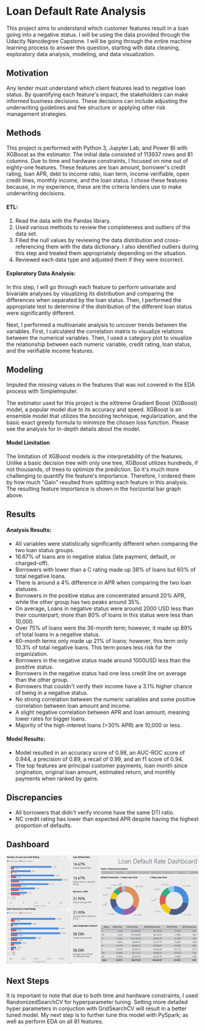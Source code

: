 # Loan Default Rate Analysis

This project aims to understand which customer features result in a loan going into a negative status. I will be using the data provided through the Udacity Nanodegree Capstone. I will be going through the entire machine learning process to answer this question, starting with data cleaning, exploratory data analysis, modeling, and data visualization.

## Motivation

Any lender must understand which client features lead to negative loan status. By quantifying each feature's impact, the stakeholders can make informed business decisions. These decisions can include adjusting the underwriting guidelines and fee structure or applying other risk management strategies. 

## Methods

This project is performed with Python 3, Jupyter Lab, and Power BI with XGBoost as the estimator. The initial data consisted of 113937 rows and 81 columns. Due to time and hardware constraints, I focused on nine out of eighty-one features. These features are loan amount, borrower's credit rating, loan APR, debt to income ratio, loan term, income verifiable, open credit lines, monthly income, and the loan status. I chose these features because, in my experience, these are the criteria lenders use to make underwriting decisions.

#### ETL:
1. Read the data with the Pandas library.
2. Used various methods to review the completeness and outliers of the data set.
3. Filled the null values by reviewing the data distribution and cross-referencing them with the data dictionary. I also identified outliers during this step and treated them appropriately depending on the situation.
4. Reviewed each data type and adjusted them if they were incorrect.


#### Exploratory Data Analysis:

In this step, I will go through each feature to perform univariate and bivariate analyses by visualizing its distribution and comparing the differences when separated by the loan status. Then, I performed the appropriate test to determine if the distribution of the different loan status were significantly different. 

Next, I performed a multivariate analysis to uncover trends between the variables. First, I calculated the correlation matrix to visualize relations between the numerical variables. Then, I used a category plot to visualize the relationship between each numeric variable, credit rating, loan status, and the verifiable income features. 

## Modeling

Imputed the missing values in the features that was not covered in the EDA process with SimpleImputer.

The estimator used for this project is the eXtreme Gradient Boost (XGBoost) model, a popular model due to its accuracy and speed. XGBoost is an ensemble model that utilizes the boosting technique, regularization, and the basic exact greedy formula to minimize the chosen loss function. Please see the analysis for in-depth details about the model.

#### Model Limitation

The limitation of XGBoost models is the interpretability of the features. Unlike a basic decision tree with only one tree, XGBoost utilizes hundreds, if not thousands, of trees to optimize the prediction. So it's much more challenging to quantify the feature's importance. Therefore, I ordered them by how much "Gain" resulted from splitting each feature in this analysis. The resulting feature importance is shown in the horizontal bar graph above.


## Results

#### Analysis Results:

- All variables were statistically significantly different when comparing the two loan status groups.
- 16.67% of loans are in negative status (late payment, default, or charged-off).
- Borrowers with lower than a C rating made up 38% of loans but 60% of total negative loans.
- There is around a 4% difference in APR when comparing the two loan statuses.
- Borrowers in the positive status are concentrated around 20% APR, while the other group has two peaks around 35%.
 - On average, Loans in negative status were around 2000 USD less than their counterpart; more than 80% of loans in this status were less than 10,000.
- Over 75% of loans were the 36-month term; however, it made up 89% of total loans in a negative status.
- 60-month terms only made up 21% of loans; however, this term only 10.3% of total negative loans. This term poses less risk for the organization.
- Borrowers in the negative status made around 1000USD less than the positive status.
- Borrowers in the negative status had one less credit line on average than the other group.
- Borrowers that couldn't verify their income have a 3.1% higher chance of being in a negative status.
- No strong correlation between the numeric variables and some positive correlation between loan amount and income.
- A slight negative correlation between APR and loan amount, meaning lower rates for bigger loans.
- Majority of the high-interest loans (>30% APR) are 10,000 or less.

#### Model Results:

- Model resulted in an accuracy score of 0.98, an AUC-ROC score of 0.944, a precision of 0.89, a recall of 0.99, and an f1 score of 0.94.
- The top features are principal customer payments, loan month since origination, original loan amount, estimated return, and monthly payments when ranked by gains.

## Discrepancies

- All borrowers that didn't verify income have the same DTI ratio.
- NC credit rating has lower than expected APR despite having the highest proportion of defaults.

## Dashboard
![Loan Analysis Dashboard](https://github.com/yumski/loan_status_analysis/blob/main/loan_analysis_dashboard_ss.jpg?raw=true)

## Next Steps

It is important to note that due to both time and hardware constraints, I used RandomizedSearchCV for hyperparameter tuning. Setting more detailed hyper parameters in conjuction with GridSearchCV will result in a better tuned model. My next step is to further tune this model with PySpark; as well as perform EDA on all 81 features.
